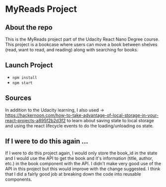 # MyReads Project

## About the repo
This is the MyReads project part of the Udacity React Nano Degree course. This project is a bookcase where users can move a book between shelves (read, want to read, and reading) along with searching for books.

## Launch Project

* `npm install`
* `npm start`

## Sources
In addition to the Udacity learning, I also used -> https://hackernoon.com/how-to-take-advantage-of-local-storage-in-your-react-projects-a895f2b2d3f2 to learn about saving state to local storage and using the react lifecycle events to do the loading/unloading os state.

## If I were to do this again ...
If I were to do this project again, I would only store the book_id in the state and I would use the API to get the book and it's information (title, author, etc.) in the book component with the API. I didn't make very good use of the API in this project but this would improve with the change suggested. I think that I did a fairly good job at breaking down the code into reusable components.
